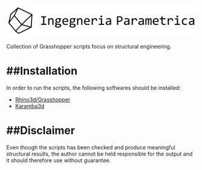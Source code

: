 ![](images/IngegneriaParametrica_Logo.png)


Collection of Grasshopper scripts focus on structural engineering.

##Installation
=============
In order to run the scripts, the following softwares should be installed:
- [Rhino3d/Grasshopper](https://www.rhino3d.com/)
- [Karamba3d](www.karamba3d.com)

##Disclaimer
============
Even though the scripts has been checked and produce meaningful structural results, the author cannot be held responsible for the output and it should therefore use without guarantee.
